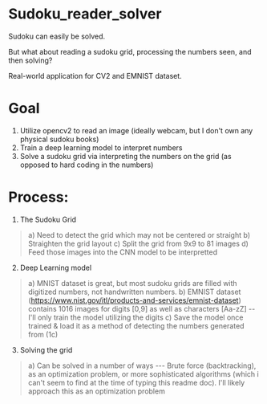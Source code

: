 # Sudoku_reader_solver
Sudoku can easily be solved. 

But what about reading a sudoku grid, processing the numbers seen, and then solving? 

Real-world application for CV2 and EMNIST dataset.

# Goal
1) Utilize opencv2 to read an image (ideally webcam, but I don't own any physical sudoku books)
2) Train a deep learning model to interpret numbers
3) Solve a sudoku grid via interpreting the numbers on the grid (as opposed to hard coding in the numbers)

# Process:
1) The Sudoku Grid
> a) Need to detect the grid which may not be centered or straight
> b) Straighten the grid layout
> c) Split the grid from 9x9 to 81 images
> d) Feed those images into the CNN model to be interpretted

2) Deep Learning model
> a) MNIST dataset is great, but most sudoku grids are filled with digitized numbers, not handwritten numbers.
> b) EMNIST dataset (https://www.nist.gov/itl/products-and-services/emnist-dataset) contains 1016 images for digits [0,9] as well as characters [Aa-zZ] -- I'll only train the model utilizing the digits
> c) Save the model once trained & load it as a method of detecting the numbers generated from (1c)

3) Solving the grid
> a) Can be solved in a number of ways --- Brute force (backtracking), as an optimization problem, or more sophisticated algorithms (which i can't seem to find at the time of typing this readme doc).
> I'll likely approach this as an optimization problem
